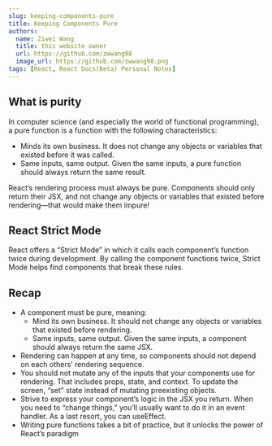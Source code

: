```yaml
---
slug: keeping-components-pure
title: Keeping Components Pure
authors:
  name: Ziwei Wang
  title: this website owner
  url: https://github.com/zwwang98
  image_url: https://github.com/zwwang98.png
tags: [React, React Docs(Beta) Personal Notes]
---
```


## What is purity
In computer science (and especially the world of functional programming), a pure function is a function with the following characteristics:
- Minds its own business. It does not change any objects or variables that existed before it was called.
- Same inputs, same output. Given the same inputs, a pure function should always return the same result.


React’s rendering process must always be pure. Components should only return their JSX, and not change any objects or variables that existed before rendering—that would make them impure!

## React Strict Mode
React offers a “Strict Mode” in which it calls each component’s function twice during development. By calling the component functions twice, Strict Mode helps find components that break these rules.

## Recap
- A component must be pure, meaning:
  - Mind its own business. It should not change any objects or variables that existed before rendering.
  - Same inputs, same output. Given the same inputs, a component should always return the same JSX.
- Rendering can happen at any time, so components should not depend on each others’ rendering sequence.
- You should not mutate any of the inputs that your components use for rendering. That includes props, state, and context. To update the screen, “set” state instead of mutating preexisting objects.
- Strive to express your component’s logic in the JSX you return. When you need to “change things,” you’ll usually want to do it in an event handler. As a last resort, you can useEffect.
- Writing pure functions takes a bit of practice, but it unlocks the power of React’s paradigm


